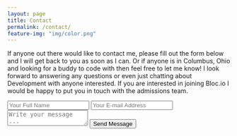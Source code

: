 ```yaml
---
layout: page
title: Contact
permalink: /contact/
feature-img: "img/color.png"
---
```


If anyone out there would like to contact me, please fill out the form below and I will get back to you as soon as I can. Or if anyone is in Columbus, Ohio and looking for a buddy to code with then feel free to let me know! I look forward to answering any questions or even just chatting about Development with anyone interested. If you are interested in joining Bloc.io I would be happy to put you in touch with the admissions team.

<form action="https://getsimpleform.com/messages?form_api_token=ea49a42532d5d0e54b7b03c8679ea129" method="post">
  <!-- the redirect_to is optional, the form will redirect to the referrer on submission -->
  <input type='hidden' name='redirect_to' value='https://th0mps0nty.github.io/thank-you/' />
  <input type='text' name='name' placeholder='Your Full Name' />
  <input type='email' name='email' placeholder='Your E-mail Address' />
  <textarea name='message' placeholder='Write your message ...'></textarea>
  <input type='submit' value='Send Message' />
</form>
